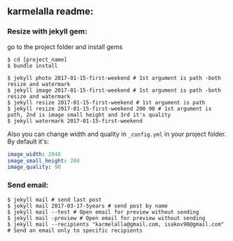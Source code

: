 ## karmelalla readme:

### Resize with jekyll gem:

go to the project folder and install gems
```
$ cd [project_name]
$ bundle install
```

```
$ jekyll photo 2017-01-15-first-weekend # 1st argument is path -both resize and watermark
$ jekyll image 2017-01-15-first-weekend # 1st argument is path -both resize and watermark
$ jekyll resize 2017-01-15-first-weekend # 1st argument is path
$ jekyll resize 2017-01-15-first-weekend 200 90 # 1st argument is path, 2nd is image small height and 3rd it's quality
$ jekyll watermark 2017-01-15-first-weekend
```

Also you can change width and quality in ```_config.yml``` in your project folder. By default it's:

```yml
image_width: 2048
image_small_height: 200
image_quality: 90
```

### Send email:

```
$ jekyll mail # send last post
$ jekyll mail 2017-03-17-5years # send post by name
$ jekyll mail --test # Open email for preview without sending
$ jekyll mail -preview # Open email for preview without sending
$ jekyll mail --recipients "karmelalla@gmail.com, isakov90@gmail.com" # Send an email only to specific recipients
```
